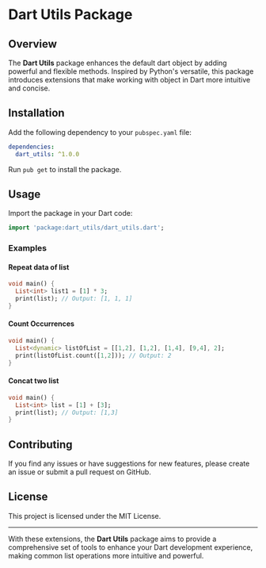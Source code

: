 # Dart Utils Package

## Overview

The **Dart Utils** package enhances the default dart object by adding powerful and flexible methods. Inspired by Python's versatile, this package introduces extensions that make working with object in Dart more intuitive and concise.

## Installation

Add the following dependency to your `pubspec.yaml` file:

```yaml
dependencies:
  dart_utils: ^1.0.0
```

Run `pub get` to install the package.

## Usage

Import the package in your Dart code:

```dart
import 'package:dart_utils/dart_utils.dart';
```

### Examples

#### Repeat data of list

```dart
void main() {
  List<int> list1 = [1] * 3;
  print(list); // Output: [1, 1, 1]
}
```

#### Count Occurrences

```dart
void main() {
  List<dynamic> listOfList = [[1,2], [1,2], [1,4], [9,4], 2];
  print(listOfList.count([1,2])); // Output: 2
}
```

#### Concat two list

```dart
void main() {
  List<int> list = [1] + [3];
  print(list); // Output: [1,3]
}
```

## Contributing

If you find any issues or have suggestions for new features, please create an issue or submit a pull request on GitHub.

## License

This project is licensed under the MIT License.

---

With these extensions, the **Dart Utils** package aims to provide a comprehensive set of tools to enhance your Dart development experience, making common list operations more intuitive and powerful.
